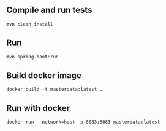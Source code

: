 Compile and run tests
--- 

    mvn clean install

Run
---

    mvn spring-boot:run
    
Build docker image 
---

	docker build -t masterdata:latest .

Run with docker
---

	docker run --network=host -p 8083:8083 masterdata:latest